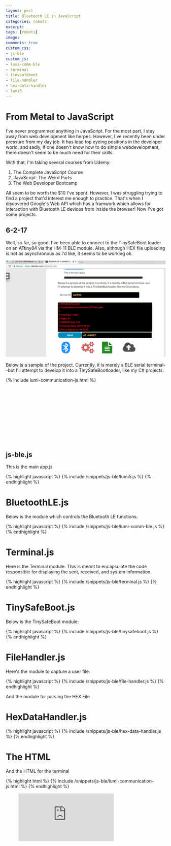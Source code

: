 ```yaml
---
layout: post
title: Bluetooth LE in JavaScript
categories: robots
excerpt:
tags: [robots]
image:
comments: true
custom_css: 
- js-ble
custom_js: 
- lumi-comm-ble
- terminal
- tinysafeboot
- file-handler
- hex-data-handler
- lumi5
---
```


# From Metal to JavaScript

I've never programmed anything in JavaScript.  For the most part, I stay away from web development like herpes.  However, I've recently been under pressure from my day job.  It has lead top eyeing positions in the developer world, and sadly, if one doesn't know how to do simple webdevelopment, there doesn't seem to be much need for their skills.

With that, I'm taking several courses from Udemy:

1. The Complete JavaScript Course
2. JavaScript: The Weird Parts
3. The Web Developer Bootcamp

All seem to be worth the $10 I've spent.  However, I was struggling trying to find a project that'd interest me enough to practice.  That's when I discovered Google's Web API which has a framwork which allows for interaction with Bluetooth LE devices from inside the browser!  Now I've got some projects.  

## 6-2-17
Well, so far, so good.  I've been able to connect to the TinySafeBoot loader on an ATtiny84 via the HM-11 BLE module.  Also, although HEX file uploading is not as asynchronous as I'd like, it seems to be working ok.

![](/../../images/lumi5_wip1.png)


Below is a sample of the project.  Currently, it is merely a BLE serial terminal--but I'll attempt to develop it into a TinySafeBootloader, like my C# projects.

{% include lumi-communication-js.html %}

<br>
<br>
<br>
<br>
<br>
<br>
<br>
<br>
<br>
<br>


## js-ble.js ## 

This is the main app.js

{% highlight javascript %}
    {% include /snippets/js-ble/lumi5.js %}
{% endhighlight %}


# BluetoothLE.js #
Below is the module which controls the Bluetooth LE functions.

{% highlight javascript %}
    {% include /snippets/js-ble/lumi-comm-ble.js %}
{% endhighlight %}

# Terminal.js #

Here is the Terminal module.  This is meant to encapsulate the code responsible for displaying the sent, received, and system information.

{% highlight javascript %}
    {% include /snippets/js-ble/terminal.js %}
{% endhighlight %}

# TinySafeBoot.js #
Below is the TinySafeBoot module:

{% highlight javascript %}
    {% include /snippets/js-ble/tinysafeboot.js %}
{% endhighlight %}

# FileHandler.js #
Here's the module to capture a user file:

{% highlight javascript %}
    {% include /snippets/js-ble/file-handler.js %}
{% endhighlight %}

And the module for parsing the HEX File

# HexDataHandler.js #
{% highlight javascript %}
    {% include /snippets/js-ble/hex-data-handler.js %}
{% endhighlight %}


# The HTML #
And the HTML for the terminal


{% highlight html %}
    {% include /snippets/js-ble/lumi-communication-js.html %}
{% endhighlight %}





<figure><embed src="https://wakatime.com/share/@ladvien/a5ebcfd0-1f7f-400c-8c14-2e50a4ed2e90.svg"></embed></figure>
